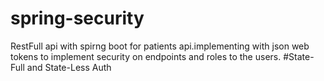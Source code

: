 # spring-security
RestFull api with spirng boot for patients api.implementing with json web tokens to implement security on endpoints and roles to the users. #State-Full and State-Less Auth
